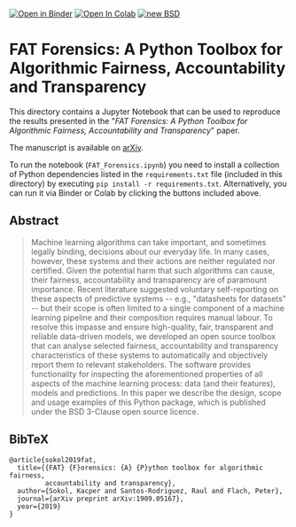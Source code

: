 [![Open in Binder](https://mybinder.org/badge_logo.svg)](https://mybinder.org/v2/gh/fat-forensics/resources/master?filepath=fat_forensics_overview)
[![Open In Colab](https://colab.research.google.com/assets/colab-badge.svg)](https://colab.research.google.com/github/fat-forensics/resources/blob/master/)
[![new BSD](https://img.shields.io/github/license/fat-forensics/resources.svg)](https://github.com/fat-forensics/resources/blob/master/LICENCE)

# FAT Forensics: A Python Toolbox for Algorithmic Fairness, Accountability and Transparency #

This directory contains a Jupyter Notebook that can be used to reproduce the
results presented in the "*FAT Forensics: A Python Toolbox for Algorithmic
Fairness, Accountability and Transparency*" paper.

The manuscript is available on [arXiv][arXiv:1909.05167].

To run the notebook (`FAT_Forensics.ipynb`) you need to install a collection of
Python dependencies listed in the `requirements.txt` file (included in this
directory) by executing `pip install -r requirements.txt`.
Alternatively, you can run it via Binder or Colab by clicking the buttons
included above.

## Abstract ##

> Machine learning algorithms can take important, and sometimes legally binding,
> decisions about our everyday life.
> In many cases, however, these systems and their actions are neither regulated
> nor certified.
> Given the potential harm that such algorithms can cause, their fairness,
> accountability and transparency are of paramount importance.
> Recent literature suggested voluntary self-reporting on these aspects of
> predictive systems -- e.g., "datasheets for datasets" -- but their scope is
> often limited to a single component of a machine learning pipeline and their
> composition requires manual labour.
> To resolve this impasse and ensure high-quality, fair, transparent and
> reliable data-driven models, we developed an open source toolbox that can
> analyse selected fairness, accountability and transparency characteristics
> of these systems to automatically and objectively report them to relevant
> stakeholders.
> The software provides functionality for inspecting the aforementioned
> properties of all aspects of the machine learning process: data
> (and their features), models and predictions.
> In this paper we describe the design, scope and usage examples of this Python
> package, which is published under the BSD 3-Clause open source licence.

## BibTeX ##
```
@article{sokol2019fat,
  title={{FAT} {F}orensics: {A} {P}ython toolbox for algorithmic fairness,
         accountability and transparency},
  author={Sokol, Kacper and Santos-Rodriguez, Raul and Flach, Peter},
  journal={arXiv preprint arXiv:1909.05167},
  year={2019}
}
```

[arXiv:1909.05167]: https://arxiv.org/abs/1909.05167
